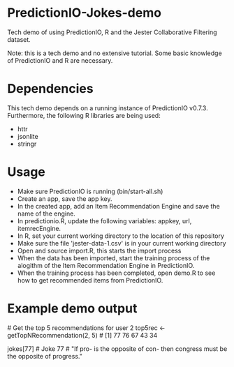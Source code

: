 PredictionIO-Jokes-demo
=======================

Tech demo of using PredictionIO, R and the Jester Collaborative Filtering dataset.

Note: this is a tech demo and no extensive tutorial. Some basic knowledge of PredictionIO and R are necessary.

Dependencies
============

This tech demo depends on a running instance of PredictionIO v0.7.3. Furthermore, the following R libraries are being used:

- httr
- jsonlite
- stringr

Usage
=====

- Make sure PredictionIO is running (bin/start-all.sh)
- Create an app, save the app key.
- In the created app, add an Item Recommendation Engine and save the name of the engine.
- In predictionio.R, update the following variables: appkey, url, itemrecEngine.
- In R, set your current working directory to the location of this repository
- Make sure the file 'jester-data-1.csv' is in your current working directory
- Open and source import.R, this starts the import process
- When the data has been imported, start the training process of the alogithm of the Item Recommendation Engine in PredictionIO.
- When the training process has been completed, open demo.R to see how to get recommended items from PredictionIO.

Example demo output
===================

\# Get the top 5 recommendations for user 2
top5rec <- getTopNRecommendation(2, 5)
\# [1] 77 76 67 43 34

jokes[77]
\#                                                                           Joke 77 
\# "If pro- is the opposite of con- then congress must be the opposite of progress." 

